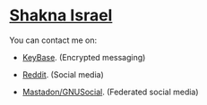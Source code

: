 # [Shakna Israel](/)

You can contact me on:

* [KeyBase](https://keybase.io/shakna). (Encrypted messaging)

* [Reddit](https://www.reddit.com/user/s4b3r6/). (Social media)

* [Mastadon/GNUSocial](https://mastodon.social/@shaknais). (Federated social media)
